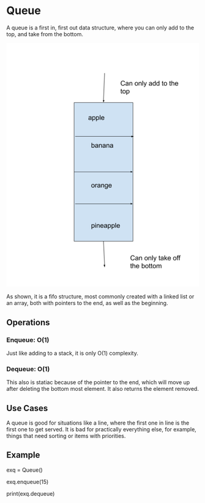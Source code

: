 # Queue
A queue is a first in, first out data structure, where you can only add to the top, and take from the bottom.

![Queue Depiction](Queue.png)

As shown, it is a fifo structure, most commonly created with a linked list or an array, both with pointers to the end, as well as the beginning.

## Operations

### Enqueue: O(1)
Just like adding to a stack, it is only O(1) complexity.

### Dequeue: O(1)
This also is statiac because of the pointer to the end, which will move up after deleting the bottom most element. It also returns the element removed.

## Use Cases
A queue is good for situations like a line, where the first one in line is the first one to get served.
It is bad for practically everything else, for example, things that need sorting or items with priorities.

## Example
exq = Queue()

exq.enqueue(15)

print(exq.dequeue)


